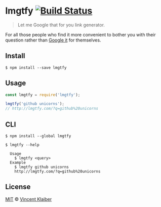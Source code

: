# lmgtfy [![Build Status](https://badgen.net/travis/vinkla/lmgtfy/master)](https://travis-ci.org/vinkla/lmgtfy)

> Let me Google that for you link generator.

For all those people who find it more convenient to bother you with their question rather than [Google it](http://lmgtfy.com/) for themselves.

## Install

```
$ npm install --save lmgtfy
```

## Usage

```javascript
const lmgtfy = require('lmgtfy');

lmgtfy('github unicorns');
// http://lmgtfy.com/?q=github%20unicorns
```
## CLI

```
$ npm install --global lmgtfy
```

```
$ lmgtfy --help

  Usage
    $ lmgtfy <query>
  Example
    $ lmgtfy github unicorns
    http://lmgtfy.com/?q=github%20unicorns
```

## License

[MIT](LICENSE) © [Vincent Klaiber](https://vinkla.com)
